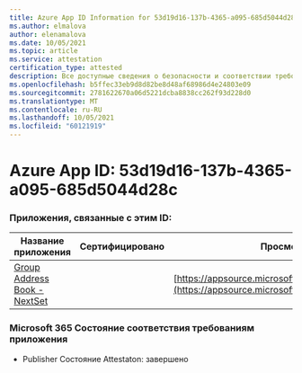 ```yaml
---
title: Azure App ID Information for 53d19d16-137b-4365-a095-685d5044d28c
ms.author: elmalova
author: elenamalova
ms.date: 10/05/2021
ms.topic: article
ms.service: attestation
certification_type: attested
description: Все доступные сведения о безопасности и соответствии требованиям для 53d19d16-137b-4365-a095-685d5044d28c.
ms.openlocfilehash: b5ffec33eb9d8d82be8d48af68986d4e24803e09
ms.sourcegitcommit: 2781622670a06d5221dcba8838cc262f93d228d0
ms.translationtype: MT
ms.contentlocale: ru-RU
ms.lasthandoff: 10/05/2021
ms.locfileid: "60121919"
---
```

# <a name="azure-app-id-53d19d16-137b-4365-a095-685d5044d28c"></a>Azure App ID: 53d19d16-137b-4365-a095-685d5044d28c


### <a name="apps-associated-with-this-id"></a>Приложения, связанные с этим ID:
| **Название приложения** | **Сертифицировано** | **Просмотр в AppSource** |
|--------------|---------------|-----------------------|
| [Group Address Book - NextSet](https://docs.microsoft.com/microsoft-365-app-certification/forward/WA200001863) |  | [https://appsource.microsoft.com/product/office/WA200001863](https://appsource.microsoft.com/product/office/WA200001863) |

### <a name="microsoft-365-app-compliance-status"></a>Microsoft 365 Состояние соответствия требованиям приложения
- Publisher Состояние Attestaton: завершено
